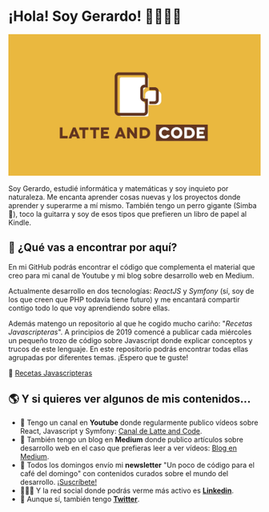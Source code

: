 # ¡Hola! Soy Gerardo! 👨🏼‍💻🦁

<img src="https://raw.githubusercontent.com/ger86/ger86/master/latte-and-code.jpg" alt="Image con mi foto de fondo y el logo de mi marca Latte and Code que representa una taza de café en formato código">

Soy Gerardo, estudié informática y matemáticas y soy inquieto por naturaleza. Me encanta aprender cosas nuevas y los proyectos donde aprender y superarme a mí mismo. También tengo un perro gigante (Simba 🦁), toco la guitarra y soy de esos tipos que prefieren un libro de papel al Kindle.


## 🧐 ¿Qué vas a encontrar por aquí?

En mi GitHub podrás encontrar el código que complementa el material que creo para mi canal de Youtube y mi blog sobre desarrollo web en Medium. 

Actualmente desarrollo en dos tecnologías: *ReactJS* y *Symfony* (sí, soy de los que creen que PHP todavía tiene futuro) y me encantará compartir contigo todo lo que voy aprendiendo sobre ellas.

Además matengo un repositorio al que he cogido mucho cariño: "*Recetas Javascripteras*". A principios de 2019 comencé a publicar cada miércoles un pequeño trozo de código sobre Javascript donde explicar conceptos y trucos de este lenguaje. En este repositorio podrás encontrar todas ellas agrupadas por diferentes temas. ¡Espero que te guste!

💛 [Recetas Javascripteras](https://github.com/ger86/recetas-javascripteras)

## 🌎 Y si quieres ver algunos de mis contenidos...

- 🎥 Tengo un canal en **Youtube** donde regularmente publico vídeos sobre React, Javascript y Symfony: [Canal de Latte and Code](https://www.youtube.com/c/latteandcode).
- 📝 También tengo un blog en **Medium** donde publico artículos sobre desarrollo web en el caso que prefieras leer a ver vídeos: [Blog en Medium](https://medium.com/@ger86).
- 💌 Todos los domingos envío mi **newsletter** "Un poco de código para el café del domingo" con contenidos curados sobre el mundo del desarrollo. [¡Suscríbete!](https://eepurl.us20.list-manage.com/subscribe?u=c14cad2102bcf33bf216cc69e&id=2790da9378)
- 🧑🏼‍💻 Y la red social donde podrás verme más activo es **[Linkedin](https://www.linkedin.com/in/gerardofernandezmoreno/)**.
- 🐤 Aunque sí, también tengo **[Twitter](https://twitter.com/latteandcode)**.

